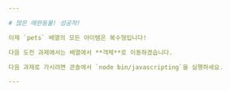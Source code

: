 ```yaml
---

# 많은 애완동물! 성공적!

이제 `pets` 배열의 모든 아이템은 복수형입니다!

다음 도전 과제에서는 배열에서 **객체**로 이동하겠습니다.

다음 과제로 가시려면 콘솔에서 `node bin/javascripting`을 실행하세요.

---
```

